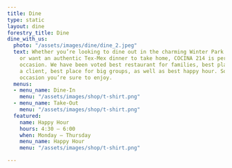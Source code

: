 ```yaml
---
title: Dine
type: static
layout: dine
forestry_title: Dine
dine_with_us:
  photo: "/assets/images/dine/dine_2.jpeg"
  text: Whether you’re looking to dine out in the charming Winter Park Historic District,
    or want an authentic Tex-Mex dinner to take home, COCINA 214 is perfect for every
    occasion. We have been voted best restaurant for families, best place to bring
    a client, best place for big groups, as well as best happy hour. So whatever the
    occasion you’re sure to enjoy.
  menus:
  - menu_name: Dine-In
    menu: "/assets/images/shop/t-shirt.png"
  - menu_name: Take-Out
    menu: "/assets/images/shop/t-shirt.png"
  featured:
    name: Happy Hour
    hours: 4:30 – 6:00
    when: Monday – Thursday
    menu_name: Happy Hour
    menu: "/assets/images/shop/t-shirt.png"

---
```

